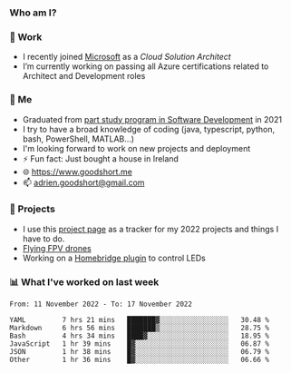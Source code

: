 ### Who am I?

<!--
**goodshort/goodshort** is a ✨ _special_ ✨ repository because its `README.md` (this file) appears on your GitHub profile.
-->
### 💼 Work
- I recently joined [Microsoft](https://www.microsoft.com/) as a _Cloud Solution Architect_
- I’m currently working on passing all Azure certifications related to Architect and Development roles

### 🌱 Me
- Graduated from [part study program in Software Development](https://www.goodshort.me/who-am-i/studies#higher-diploma-in-software-development) in 2021
- I try to have a broad knowledge of coding (java, typescript, python, bash, PowerShell, MATLAB...)
- I'm looking forward to work on new projects and deployment
- ⚡ Fun fact: Just bought a house in Ireland
- 🌐 https://www.goodshort.me
- 📫 adrien.goodshort@gmail.com

### 🚧 Projects

- I use this [project page](https://github.com/users/goodshort/projects/2) as a tracker for my 2022 projects and things I have to do.
- [Flying FPV drones](https://www.youtube.com/watch?v=PdOF5c4RF18&list=PLhU-As_kQhM6L6iwidza6sSdfxEybA7VZ)
- Working on a [Homebridge plugin](https://github.com/goodshort/homebridge-wled-preset) to control LEDs

### 📊 What I've worked on last week

<!--START_SECTION:waka-->

```text
From: 11 November 2022 - To: 17 November 2022

YAML         7 hrs 21 mins   ███████▓░░░░░░░░░░░░░░░░░   30.48 %
Markdown     6 hrs 56 mins   ███████▒░░░░░░░░░░░░░░░░░   28.75 %
Bash         4 hrs 34 mins   ████▓░░░░░░░░░░░░░░░░░░░░   18.95 %
JavaScript   1 hr 39 mins    █▓░░░░░░░░░░░░░░░░░░░░░░░   06.87 %
JSON         1 hr 38 mins    █▓░░░░░░░░░░░░░░░░░░░░░░░   06.79 %
Other        1 hr 36 mins    █▓░░░░░░░░░░░░░░░░░░░░░░░   06.66 %
```

<!--END_SECTION:waka-->

